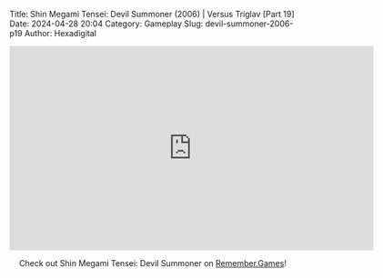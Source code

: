 Title: Shin Megami Tensei: Devil Summoner (2006) | Versus Triglav [Part 19]
Date: 2024-04-28 20:04
Category: Gameplay
Slug: devil-summoner-2006-p19
Author: Hexadigital

<center><iframe src="https://www.youtube.com/embed/jqlu6uj88V8?feature=oembed" allow="accelerometer; autoplay; encrypted-media; gyroscope; picture-in-picture" width="640" height="360" frameborder="0"></iframe>

Check out Shin Megami Tensei: Devil Summoner on [Remember.Games](https://remember.games/game/7488/shin-megami-tensei-devil-summoner-raidou-kuzunoha-vs-the-soulless-army/)!</center>